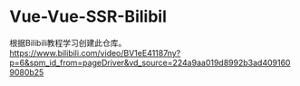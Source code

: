 # Vue-Vue-SSR-Bilibil
根据Bilibili教程学习创建此仓库。
https://www.bilibili.com/video/BV1eE41187ny?p=6&spm_id_from=pageDriver&vd_source=224a9aa019d8992b3ad4091609080b25
